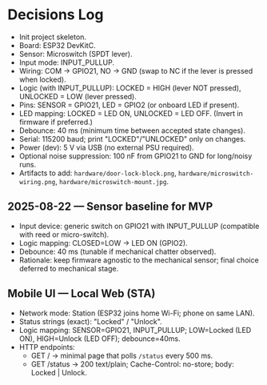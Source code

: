 # Decisions Log
- Init project skeleton.
- Board: ESP32 DevKitC.
- Sensor: Microswitch (SPDT lever).
- Input mode: INPUT_PULLUP.
- Wiring: COM → GPIO21, NO → GND (swap to NC if the lever is pressed when locked).
- Logic (with INPUT_PULLUP): LOCKED = HIGH (lever NOT pressed), UNLOCKED = LOW (lever pressed).
- Pins: SENSOR = GPIO21, LED = GPIO2 (or onboard LED if present).
- LED mapping: LOCKED = LED ON, UNLOCKED = LED OFF. (Invert in firmware if preferred.)
- Debounce: 40 ms (minimum time between accepted state changes).
- Serial: 115200 baud; print "LOCKED"/"UNLOCKED" only on changes.
- Power (dev): 5 V via USB (no external PSU required).
- Optional noise suppression: 100 nF from GPIO21 to GND for long/noisy runs.
- Artifacts to add: `hardware/door-lock-block.png`, `hardware/microswitch-wiring.png`, `hardware/microswitch-mount.jpg`.
## 2025-08-22 — Sensor baseline for MVP
- Input device: generic switch on GPIO21 with INPUT_PULLUP (compatible with reed or micro-switch).
- Logic mapping: CLOSED=LOW → LED ON (GPIO2).
- Debounce: 40 ms (tunable if mechanical chatter observed).
- Rationale: keep firmware agnostic to the mechanical sensor; final choice deferred to mechanical stage.
## Mobile UI — Local Web (STA)
- Network mode: Station (ESP32 joins home Wi-Fi; phone on same LAN).
- Status strings (exact): "Locked" / "Unlock".
- Logic mapping: SENSOR=GPIO21, INPUT_PULLUP; LOW=Locked (LED ON), HIGH=Unlock (LED OFF); debounce=40ms.
- HTTP endpoints:
  - GET / → minimal page that polls `/status` every 500 ms.
  - GET /status → 200 text/plain; Cache-Control: no-store; body: Locked | Unlock.

